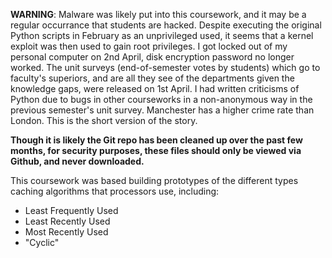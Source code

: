 **WARNING**: Malware was likely put into this coursework, and it may be a regular occurrance that students are hacked. Despite executing the original Python scripts in February as an unprivileged used, it seems that a kernel exploit was then used to gain root privileges. I got locked out of my personal computer on 2nd April, disk encryption password no longer worked. The unit surveys (end-of-semester votes by students) which go to faculty's superiors, and are all they see of the departments given the knowledge gaps, were released on 1st April. I had written criticisms of Python due to bugs in other courseworks in a non-anonymous way in the previous semester's unit survey. Manchester has a higher crime rate than London. This is the short version of the story.

**Though it is likely the Git repo has been cleaned up over the past few months, for security purposes, these files should only be viewed via Github, and never downloaded.**

This coursework was based building prototypes of the different types caching algorithms that processors use, including:

- Least Frequently Used
- Least Recently Used
- Most Recently Used
- "Cyclic"